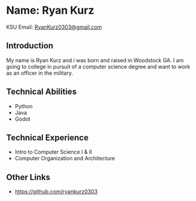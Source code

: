 # Name: Ryan Kurz
KSU Email: RyanKurz0303@gmail.com

## Introduction
My name is Ryan Kurz and i was born and raised in Woodstock GA. I am going to college in pursuit of a computer science degree and want to work as an officer in the military.
## Technical Abilities
- Python
- Java
- Godot
## Technical Experience 
-  Intro to Computer Science I & II
-  Computer Organization and Architecture
## Other Links
- https://github.com/ryankurz0303
